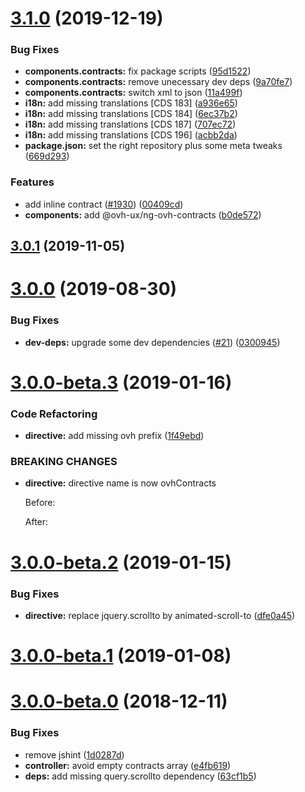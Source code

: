 # [3.1.0](https://github.com/ovh/manager/compare/@ovh-ux/ng-ovh-contracts@3.0.1...@ovh-ux/ng-ovh-contracts@3.1.0) (2019-12-19)


### Bug Fixes

* **components.contracts:** fix package scripts ([95d1522](https://github.com/ovh/manager/commit/95d1522c3649f6b03268de7b4ddc692744bab250))
* **components.contracts:** remove unecessary dev deps ([9a70fe7](https://github.com/ovh/manager/commit/9a70fe7fe21b914ef03cef0a404da3e5094967f2))
* **components.contracts:** switch xml to json ([11a499f](https://github.com/ovh/manager/commit/11a499f32859a416b7efac68ec544a2a7bdb02bf))
* **i18n:** add missing translations [CDS 183] ([a936e65](https://github.com/ovh/manager/commit/a936e6537c5bd79ffdf8ae22016a6c688c84da32))
* **i18n:** add missing translations [CDS 184] ([6ec37b2](https://github.com/ovh/manager/commit/6ec37b2226218cecb94307abb01d88ffda824326))
* **i18n:** add missing translations [CDS 187] ([707ec72](https://github.com/ovh/manager/commit/707ec724fe6852a0c5fa855bfb6911fef977df61))
* **i18n:** add missing translations [CDS 196] ([acbb2da](https://github.com/ovh/manager/commit/acbb2da34b2d1c2863fd7c2f6cd187b67e065324))
* **package.json:** set the right repository plus some meta tweaks ([669d293](https://github.com/ovh/manager/commit/669d293f0fc3f55205da11bb4651dc206795b0f3))


### Features

* add inline contract ([#1930](https://github.com/ovh/manager/issues/1930)) ([00409cd](https://github.com/ovh/manager/commit/00409cd7b432bb51523d7ed1a7118271e8c6f0fa))
* **components:** add @ovh-ux/ng-ovh-contracts ([b0de572](https://github.com/ovh/manager/commit/b0de572c1328df402e3b684027253ad46fb88223))



## [3.0.1](https://github.com/ovh-ux/ng-ovh-contracts/compare/v3.0.0...v3.0.1) (2019-11-05)



# [3.0.0](https://github.com/ovh-ux/ng-ovh-contracts/compare/v3.0.0-beta.3...v3.0.0) (2019-08-30)


### Bug Fixes

* **dev-deps:** upgrade some dev dependencies ([#21](https://github.com/ovh-ux/ng-ovh-contracts/issues/21)) ([0300945](https://github.com/ovh-ux/ng-ovh-contracts/commit/0300945))



# [3.0.0-beta.3](https://github.com/ovh-ux/ng-ovh-contracts/compare/v3.0.0-beta.2...v3.0.0-beta.3) (2019-01-16)


### Code Refactoring

* **directive:** add missing ovh prefix ([1f49ebd](https://github.com/ovh-ux/ng-ovh-contracts/commit/1f49ebd))


### BREAKING CHANGES

* **directive:** directive name is now ovhContracts

  Before:

    <div
      data-contracts="Credit.contracts"
      data-full-text="false"
      data-contracts-validated="Credit.contractsAccepted">
    </div>

  After:

    <div
      data-ovh-contracts="Credit.contracts"
      data-full-text="false"
      data-ovh-contracts-validated="Credit.contractsAccepted">
    </div>



# [3.0.0-beta.2](https://github.com/ovh-ux/ng-ovh-contracts/compare/v3.0.0-beta.1...v3.0.0-beta.2) (2019-01-15)


### Bug Fixes

* **directive:** replace jquery.scrollto by animated-scroll-to ([dfe0a45](https://github.com/ovh-ux/ng-ovh-contracts/commit/dfe0a45))



# [3.0.0-beta.1](https://github.com/ovh-ux/ng-ovh-contracts/compare/v3.0.0-beta.0...v3.0.0-beta.1) (2019-01-08)



# [3.0.0-beta.0](https://github.com/ovh-ux/ovh-angular-contracts/compare/v2.0.0...v3.0.0-beta.0) (2018-12-11)


### Bug Fixes

* remove jshint ([1d0287d](https://github.com/ovh-ux/ovh-angular-contracts/commit/1d0287d))
* **controller:** avoid empty contracts array ([e4fb619](https://github.com/ovh-ux/ovh-angular-contracts/commit/e4fb619))
* **deps:** add missing query.scrollto dependency ([63cf1b5](https://github.com/ovh-ux/ovh-angular-contracts/commit/63cf1b5))



